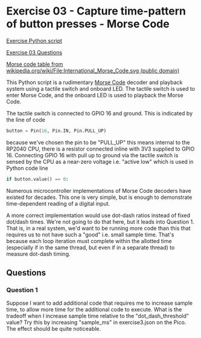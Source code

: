 # Exercise 03 - Capture time-pattern of button presses - Morse Code

[Exercise Python script](./exercise03.py)

[Exercise 03 Questions](#questions)

[Morse code table from wikipedia.org/wiki/File:International_Morse_Code.svg (public domain)](./morse_code.png)

This Python script is a rudimentary
[Morse Code](https://en.wikipedia.org/wiki/Morse_code)
decoder and playback system using a tactile switch and onboard LED.
The tactile switch is used to enter Morse Code, and the onboard LED is used to playback the Morse Code.

The tactile switch is connected to GPIO 16 and ground.
This is indicated by the line of code

```python
button = Pin(16, Pin.IN, Pin.PULL_UP)
```

because we've chosen the pin to be "PULL_UP" this means internal to the RP2040 CPU, there is a resistor connected inline with 3V3 supplied to GPIO 16.
Connecting GPIO 16 with pull up to ground via the tactile switch is sensed by the CPU as a near-zero voltage i.e. "active low" which is used in Python code line

```python
if button.value() == 0:
```

Numerous microcontroller implementations of Morse Code decoders have existed for decades.
This one is very simple, but is enough to demonstrate time-dependent reading of a digital input.

A more correct implementation would use dot-dash ratios instead of fixed dot/dash times.
We're not going to do that here, but it leads into Question 1.
That is, in a real system, we'd want to be running more code than this that requires us to not have such a "good" i.e. small sample time.
That's because each loop iteration must complete within the allotted time (especially if in the same thread, but even if in a separate thread) to measure dot-dash timing.

## Questions

### Question 1

Suppose I want to add additional code that requires me to increase sample time, to allow more time for the additional code to execute.
What is the tradeoff when I increase sample time relative to the "dot_dash_threshold" value?
Try this by increasing "sample_ms" in exercise3.json on the Pico.
The effect should be quite noticeable.

